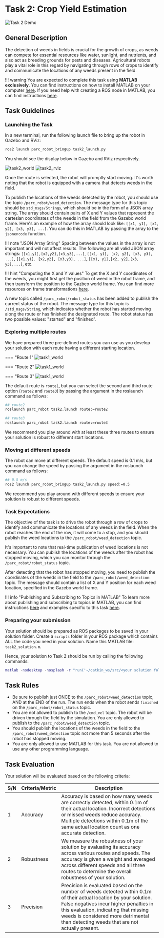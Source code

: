 # Task 2: Crop Yield Estimation

![Task 2 Demo](../assets/task2.gif)

## General Description

The detection of weeds in fields is crucial for the growth of crops, as weeds can compete for essential resources like water, sunlight, and nutrients, and also act as breeding grounds for pests and diseases. Agricultural robots play a vital role in this regard by navigating through rows of crops to identify and communicate the locations of any weeds present in the field.

!!! warning
    You are expected to complete this task using **MATLAB exclusively**. You can find instructions on how to install MATLAB on your computer [here](/documentation-2023/getting-started-tutorials/introduction-to-matlab/#getting-started). If you need help with creating a ROS node in MATLAB, you can find instructions [here](/documentation-2023/getting-started-tutorials/introduction-to-matlab/#4-ros-integration).

## Task Guidelines

### Launching the Task

In a new terminal, run the following launch file to bring up the robot in Gazebo and RViz:

```bash
ros2 launch parc_robot_bringup task2_launch.py
```

You should see the display below in Gazebo and RViz respectively.

![task2_world](../assets/gazebo_on_start.png)
![task2_rviz](../assets/task2rviz.png)

Once the route is selected, the robot will promptly start moving. It's worth noting that the robot is equipped with a camera that detects weeds in the field.

To publish the locations of the weeds detected by the robot, you should use the topic `/parc_robot/weed_detection`. The message type for this topic should be `std_msgs/Strings`, which should be in the form of a JSON array string. The array should contain pairs of X and Y values that represent the cartesian coordinates of the weeds in the field from the Gazebo world frame. Here's an example of how the array should look like: `[[x1, y1], [x2, y2], [x3, y3], ...]`. You can do this in MATLAB by passing the array to the `jsonencode` function.

!!! note "JSON Array String"
    Spacing between the values in the array is not important and will not affect results. The following are all valid JSON array strings: `[[x1,y1],[x2,y2],[x3,y3],...]`, `[[x1, y1], [x2, y2], [x3, y3], ...]`, `[[x1,y1], [x2,y2], [x3,y3], ...]`, `[[x1, y1],[x2, y2],[x3, y3],...]`, etc.

!!! hint "Computing the X and Y values"
    To get the X and Y coordinates of the weeds, you might first get the position of weed in the robot frame, and then transform the position to the Gazbeo world frame. You can find more resources on frame transformations [here](/documentation-2023/resources-and-support/additional-transform-resources/).

A new topic called `/parc_robot/robot_status` has been added to publish the current status of the robot. The message type for this topic is `/std_msgs/String`, which indicates whether the robot has started moving along the route or has finished the designated route. The robot status has two possible values: "started" and "finished".

### Exploring multiple routes

We have prepared three pre-defined routes you can use as you develop your solution with each route having a different starting location.

=== "Route 1"
    ![task1_world](../assets/Task2Route1.png)

=== "Route 2"
    ![task1_world](../assets/Task2Route2.png)

=== "Route 3"
    ![task1_world](../assets/Task2Route3.png)

The default route is `route1`, but you can select the second and third route option (`route2` and `route3`) by passing the argument in the roslaunch command as follows:

```bash
## route2
roslaunch parc_robot task2.launch route:=route2

## route3
roslaunch parc_robot task2.launch route:=route3
```

We recommend you play around with at least these three routes to ensure your solution is robust to different start locations.

### Moving at different speeds

The robot can move at different speeds. The default speed is 0.1 m/s, but you can change the speed by passing the argument in the roslaunch command as follows:

```bash
## 0.5 m/s
ros2 launch parc_robot_bringup task2_launch.py speed:=0.5
```

We recommend you play around with different speeds to ensure your solution is robust to different speeds.

### Task Expectations

The objective of the task is to drive the robot through a row of crops to identify and communicate the locations of any weeds in the field. When the robot reaches the end of the row, it will come to a stop, and you should publish the weed locations to the `/parc_robot/weed_detection` topic.

It's important to note that real-time publication of weed locations is not necessary. You can publish the locations of the weeds after the robot has stopped moving, which you can monitor through the `/parc_robot/robot_status` topic.

After detecting that the robot has stopped moving, you need to publish the coordinates of the weeds in the field to the `/parc_robot/weed_detection` topic. The message should contain a list of X and Y position for each weed location, specified in the Gazebo world frame.

!!! info "Publishing and Subscribing to Topics in MATLAB"
    To learn more about publishing and subscribing to topics in MATLAB, you can find instructions [here](/documentation-2023/getting-started-tutorials/introduction-to-matlab/#4-ros-integration) and examples specific to this task [here](/documentation-2023/resources-and-support/additional-matlab-resources).

### Preparing your submission

Your solution should be prepared as ROS packages to be saved in your solution folder. Create a `scripts` folder in your ROS package which contains ALL the code you need in your solution. Name this MATLAB file: `task2_solution.m`.

Hence, your solution to Task 2 should be run by calling the following commands:

```matlab
matlab -nodesktop -nosplash -r "run('~/catkin_ws/src/<your solution folder>/scripts/task2_solution.m')"
```

## Task Rules

* Be sure to publish just ONCE to the `/parc_robot/weed_detection` topic, AND at the END of the run. The run ends when the robot sends `finished` on the `/parc_robot/robot_status` topic.
* You are not allowed to publish to the `/cmd_vel` topic. The robot will be driven through the field by the simulation. You are only allowed to publish to the `/parc_robot/weed_detection` topic.
* You should publish the locations of the weeds in the field to the `/parc_robot/weed_detection` topic not more than 5 seconds after the robot has stopped moving.
* You are only allowed to use MATLAB for this task. You are not allowed to use any other programming language.

## Task Evaluation

Your solution will be evaluated based on the following criteria:

| S/N | Criteria/Metric | Description |
| ----------- | ----------- | ------- |
| 1 | Accuracy | Accuracy is based on how many weeds are correctly detected, within 0.1m of their actual location. Incorrect detections or missed weeds reduce accuracy. Multiple detections within 0.1m of the same actual location count as one accurate detection. |
| 2 | Robustness | We measure the robustness of your solution by evaluating its accuracy across various routes and speeds. The accuracy is given a weight and averaged across different speeds and all three routes to determine the overall robustness of your solution. |
| 3 | Precision | Precision is evaluated based on the number of weeds detected within 0.1m of their actual location by your solution. False negatives incur higher penalties in this evaluation, indicating that missing weeds is considered more detrimental than detecting weeds that are not actually present. |

